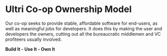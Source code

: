 # Ultri Co-op Ownership Model

Our co-op seeks to provide stable, affordable software for end-users, as well as meaningful jobs for developers. It does this by making the user and developers the owners, cutting out all the bureaucratic middlemen and VC profiteers usually involved.

**Build It - Use It - Own It**